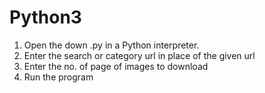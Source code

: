 # Python3

1. Open the down .py in a Python interpreter.
2. Enter the search or category url in place of the given url
3. Enter the no. of page of images to download
4. Run the program
